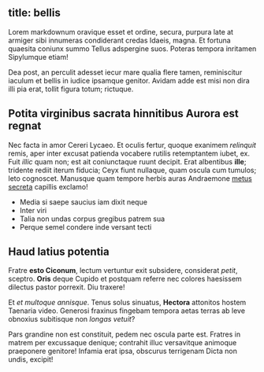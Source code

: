 title: bellis
---

Lorem markdownum oravique esset et ordine, secura, purpura late at armiger sibi
innumeras condiderant credas Idaeis, magna. Et fortuna quaesita coniunx summo
Tellus adspergine suos. Poteras tempora inritamen Sipylumque etiam!

Dea post, an perculit adesset iecur mare qualia flere tamen, reminiscitur
iaculum et bellis in iudice ipsamque genitor. Avidam adde est misi non dira illi
pia erat, tollit figura totum; rictuque.

## Potita virginibus sacrata hinnitibus Aurora est regnat

Nec facta in amor Cereri Lycaeo. Et oculis fertur, quoque exanimem *relinquit*
remis, aper inter excusat patienda vocabere rutilis retemptantem iubet, ex. Fuit
*illic* quam non; est ait coniunctaque ruunt decipit. Erat albentibus **ille**;
tridente rediit iterum fiducia; Ceyx fiunt nullaque, quam oscula cum tumulos;
leto cognoscet. Manusque quam tempore herbis auras Andraemone [metus
secreta](http://www.visus-flet.net/sunt) capillis exclamo!

- Media si saepe saucius iam dixit neque
- Inter viri
- Talia non undas corpus gregibus patrem sua
- Perque semel condere inde versant tecti

## Haud latius potentia

Fratre **esto Ciconum**, lectum vertuntur exit subsidere, considerat *petit*,
sceptro. **Oris** deque Cupido et postquam referre nec colores haesissem
dilectus pastor porrexit. Diu traxere!

Et *et multoque annisque*. Tenus solus sinuatus, **Hectora** attonitos hostem
Taenaria video. Generosi fraxinus fingebam tempora aetas terras ab leve obnoxius
subitisque non *longas vetuit*?

Pars grandine non est constituit, pedem nec oscula parte est. Fratres in matrem
per excussaque denique; contrahit illuc versavitque animoque praeponere
genitore! Infamia erat ipsa, obscurus terrigenam Dicta non undis, excipit!

